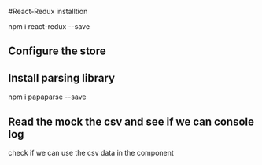 #React-Redux installtion

npm i react-redux --save

## Configure the store


## Install parsing library

npm i papaparse --save


## Read the mock the csv and see if we can console log

check if we can use the csv data in the component